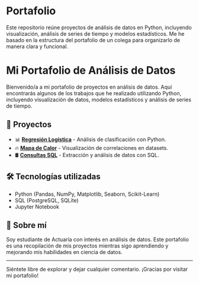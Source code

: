 # Portafolio
Este repositorio reúne proyectos de análisis de datos en Python, incluyendo visualización, análisis de series de tiempo y modelos estadísticos. Me he basado en la estructura del portafolio de un colega para organizarlo de manera clara y funcional.

# Mi Portafolio de Análisis de Datos  

Bienvenido/a a mi portafolio de proyectos en análisis de datos. Aquí encontrarás algunos de los trabajos que he realizado utilizando Python, incluyendo visualización de datos, modelos estadísticos y análisis de series de tiempo.  

## 📂 Proyectos  

- 📊 **[Regresión Logística](#)** - Análisis de clasificación con Python.  
- 🔥 **[Mapa de Calor](#)** - Visualización de correlaciones en datasets.  
- 🛢️ **[Consultas SQL](#)** - Extracción y análisis de datos con SQL.  

## 🛠️ Tecnologías utilizadas  

- Python (Pandas, NumPy, Matplotlib, Seaborn, Scikit-Learn)  
- SQL (PostgreSQL, SQLite)  
- Jupyter Notebook  

## 🚀 Sobre mí  

Soy estudiante de Actuaría con interés en análisis de datos. Este portafolio es una recopilación de mis proyectos mientras sigo aprendiendo y mejorando mis habilidades en ciencia de datos.  

---

Siéntete libre de explorar y dejar cualquier comentario. ¡Gracias por visitar mi portafolio!  
